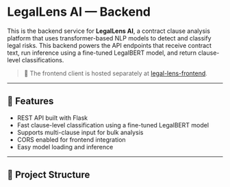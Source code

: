 # LegalLens AI — Backend

This is the backend service for **LegalLens AI**, a contract clause analysis platform that uses transformer-based NLP models to detect and classify legal risks. This backend powers the API endpoints that receive contract text, run inference using a fine-tuned LegalBERT model, and return clause-level classifications.

> 🚀 The frontend client is hosted separately at [legal-lens-frontend](https://github.com/YOUR_USERNAME/legal-lens-frontend).

---

## 🧠 Features

- REST API built with Flask
- Fast clause-level classification using a fine-tuned LegalBERT model
- Supports multi-clause input for bulk analysis
- CORS enabled for frontend integration
- Easy model loading and inference

---

## 📁 Project Structure

